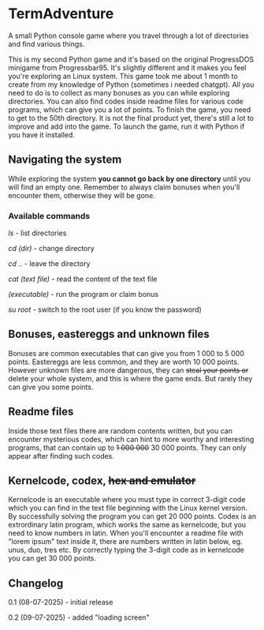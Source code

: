 # TermAdventure
A small Python console game where you travel through a lot of directories and find various things.

This is my second Python game and it's based on the original ProgressDOS minigame from Progressbar95. It's slightly different and it makes you feel you're exploring an Linux system. This game took me about 1 month to create from my knowledge of Python (sometimes i needed chatgpt). All you need to do is to collect as many bonuses as you can while exploring directories. You can also find codes inside readme files for various code programs, which can give you a lot of points. To finish the game, you need to get to the 50th directory. It is not the final product yet, there's still a lot to improve and add into the game. To launch the game, run it with Python if you have it installed.
## Navigating the system
While exploring the system **you cannot go back by one directory** until you will find an empty one. Remember to always claim bonuses when you'll encounter them, otherwise they will be gone.
### Available commands
_ls_ - list directories

_cd (dir)_ - change directory

_cd .._ - leave the directory

_cat (text file)_ - read the content of the text file

_(executable)_ - run the program or claim bonus

_su root_ - switch to the root user (if you know the password)
## Bonuses, eastereggs and unknown files
Bonuses are common executables that can give you from 1 000 to 5 000 points. Eastereggs are less common, and they are worth 10 000 points. However unknown files are more dangerous, they can ~~steal your points or~~ delete your whole system, and this is where the game ends. But rarely they can give you some points.
## Readme files
Inside those text files there are random contents written, but you can encounter mysterious codes, which can hint to more worthy and interesting programs, that can contain up to ~~1 000 000~~ 30 000 points. They can only appear after finding such codes.
## Kernelcode, codex, ~~hex and emulator~~
Kernelcode is an executable where you must type in correct 3-digit code which you can find in the text file beginning with the Linux kernel version. By successfully solving the program you can get 20 000 points. Codex is an extrordinary latin program, which works the same as kernelcode, but you need to know numbers in latin. When you'll encounter a readme file with "lorem ipsum" text inside it, there are numbers written in latin below, eg. unus, duo, tres etc. By correctly typing the 3-digit code as in kernelcode you can get 30 000 points.
## Changelog
0.1 (08-07-2025) - initial release

0.2 (09-07-2025) - added "loading screen"
